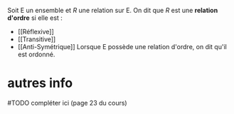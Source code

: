 Soit E un ensemble et *R* une relation sur E. On dit que *R* est une **relation d'ordre** si elle est : 
- [[Réflexive]]
- [[Transitive]]
- [[Anti-Symétrique]]
Lorsque E possède une relation d'ordre, on dit qu'il est ordonné.

# autres info
#TODO compléter ici (page 23 du cours)